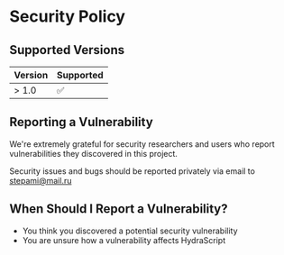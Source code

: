 # Security Policy

## Supported Versions

| Version | Supported          |
|---------|--------------------|
| > 1.0   | :white_check_mark: |

## Reporting a Vulnerability

We're extremely grateful for security researchers and users who report vulnerabilities they discovered in this project.

Security issues and bugs should be reported privately via email to stepami@mail.ru

## When Should I Report a Vulnerability?

- You think you discovered a potential security vulnerability
- You are unsure how a vulnerability affects HydraScript

